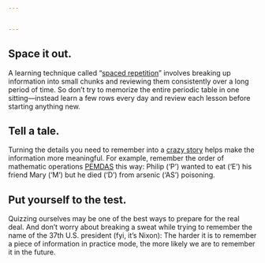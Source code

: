 ```yaml
---


---
```


<h2 id="space-it-out.">Space it out.</h2>
<p>A learning technique called “<a href="http://harvardmagazine.com/2009/11/spaced-education-boosts-learning">spaced repetition</a>” involves breaking up information into small chunks and reviewing them consistently over a long period of time. So don’t try to memorize the entire periodic table in one sitting—instead learn a few rows every day and review each lesson before starting anything new.</p>
<h2 id="tell-a-tale.">Tell a tale.</h2>
<p>Turning the details you need to remember into a <a href="http://greatist.com/happiness/remember-everything/">crazy story</a>  helps make the information more meaningful. For example, remember the order of mathematic operations <a href="http://www.mathsisfun.com/operation-order-pemdas.html">PEMDAS</a>  this way: Philip (‘P’) wanted to eat (‘E’) his friend Mary (‘M’) but he died (‘D’) from arsenic (‘AS’) poisoning.</p>
<h2 id="put-yourself-to-the-test.">Put yourself to the test.</h2>
<p>Quizzing ourselves may be one of the best ways to prepare for the real deal.  And don’t worry about breaking a sweat while trying to remember the name of the 37th U.S. president (fyi, it’s Nixon): The harder it is to remember a piece of information in practice mode, the more likely we are to remember it in the future.</p>

